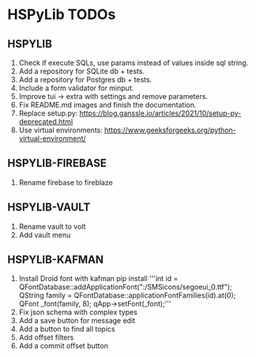 # HSPyLib TODOs

## HSPYLIB

1. Check if execute SQLs, use params instead of values inside sql string.
2. Add a repository for SQLite db + tests.
3. Add a repository for Postgres db + tests.
4. Include a form validator for minput.
5. Improve tui -> extra with settings and remove parameters.
6. Fix README.md images and finish the documentation.
7. Replace setup.py: https://blog.ganssle.io/articles/2021/10/setup-py-deprecated.html
8. Use virtual environments: https://www.geeksforgeeks.org/python-virtual-environment/

## HSPYLIB-FIREBASE

1. Rename firebase to fireblaze

## HSPYLIB-VAULT

1. Rename vault to volt
2. Add vault menu

## HSPYLIB-KAFMAN

1. Install Droid font with kafman pip install
    '''int id = QFontDatabase::addApplicationFont(":/SMSicons/segoeui_0.ttf");
    QString family = QFontDatabase::applicationFontFamilies(id).at(0);
    QFont _font(family, 8);
    qApp->setFont(_font);'''
2. Fix json schema with complex types
3. Add a save button for message edit
4. Add a button to find all topics
5. Add offset filters
6. Add a commit offset button
